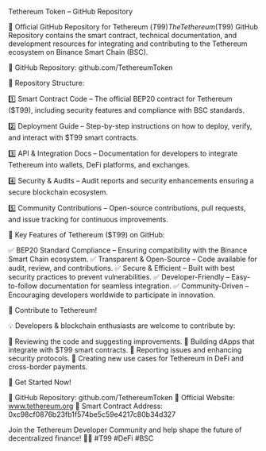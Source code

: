 Tethereum Token – GitHub Repository

📌 Official GitHub Repository for Tethereum ($T99)
The Tethereum ($T99) GitHub Repository contains the smart contract, technical documentation, and development resources for integrating and contributing to the Tethereum ecosystem on Binance Smart Chain (BSC).

🔗 GitHub Repository: github.com/TethereumToken

📂 Repository Structure:

1️⃣ Smart Contract Code – The official BEP20 contract for Tethereum ($T99), including security features and compliance with BSC standards.

2️⃣ Deployment Guide – Step-by-step instructions on how to deploy, verify, and interact with $T99 smart contracts.

3️⃣ API & Integration Docs – Documentation for developers to integrate Tethereum into wallets, DeFi platforms, and exchanges.

4️⃣ Security & Audits – Audit reports and security enhancements ensuring a secure blockchain ecosystem.

5️⃣ Community Contributions – Open-source contributions, pull requests, and issue tracking for continuous improvements.

🔹 Key Features of Tethereum ($T99) on GitHub:

✅ BEP20 Standard Compliance – Ensuring compatibility with the Binance Smart Chain ecosystem.
✅ Transparent & Open-Source – Code available for audit, review, and contributions.
✅ Secure & Efficient – Built with best security practices to prevent vulnerabilities.
✅ Developer-Friendly – Easy-to-follow documentation for seamless integration.
✅ Community-Driven – Encouraging developers worldwide to participate in innovation.

🚀 Contribute to Tethereum!

💡 Developers & blockchain enthusiasts are welcome to contribute by:

🔹 Reviewing the code and suggesting improvements.
🔹 Building dApps that integrate with $T99 smart contracts.
🔹 Reporting issues and enhancing security protocols.
🔹 Creating new use cases for Tethereum in DeFi and cross-border payments.

🔗 Get Started Now!

📌 GitHub Repository: github.com/TethereumToken
📌 Official Website: www.tethereum.org
📌 Smart Contract Address: 0xc98cf0876b23fb1f574be5c59e4217c80b34d327

Join the Tethereum Developer Community and help shape the future of decentralized finance! 🚀🔥 #T99 #DeFi #BSC
